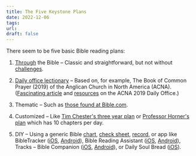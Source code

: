 ```yaml
---
title: The Five Keystone Plans
date: 2022-12-06
tags: 
url:
draft: false
---
```


There seem to be five basic Bible reading plans:

1. [Through](/tags/through) the Bible – Classic and straightforward, but not without [challenges](/thoughts/through).

2. [Daily office lectionary](/plans/daily-office) – Based on, for example, The Book of Common Prayer (2019) of the Anglican Church in North America (ACNA). ([Fascinating article](https://northamanglican.com/a-new-daily-office-lectionary/) and [resources](https://anglicancompass.com/category/anglicanism/daily-office-prayer/) on the ACNA 2019 Daily Office.)

3. Thematic – Such as [those found at Bible.com](https://my.bible.com/reading-plans).

4. Customized – Like [Tim Chester's three year plan](https://timchester.wordpress.com/2017/12/18/bible-reading-plan-2018/) or [Professor Horner's plan](https://bibleplan.org/plans/prof-horner/) which has 10 chapters per day.

5. DIY – Using a generic Bible [chart](https://visualunit.me/2010/12/14/bible-reading-chart/), [check sheet](https://bit.ly/3V4uAIu), [record](https://biblicalspirituality.org/bible-reading/), or app like BibleTracker ([iOS](https://apps.apple.com/us/app/my-bible-tracker/id1530078172), [Android](https://bit.ly/3UA5Sz9)), Bible Reading Assistant ([iOS](https://apps.apple.com/us/app/bible-reading-assistant/id1473756195), [Android](https://bit.ly/3FxMfUr)), Tracks – Bible Companion ([iOS](https://apps.apple.com/us/app/tracks-bible-companion/id1231878723), [Android](https://bit.ly/3VZibpN)), or Daily Soul Bread ([iOS](https://apps.apple.com/us/app/daily-soul-bread/id1175130611)).


